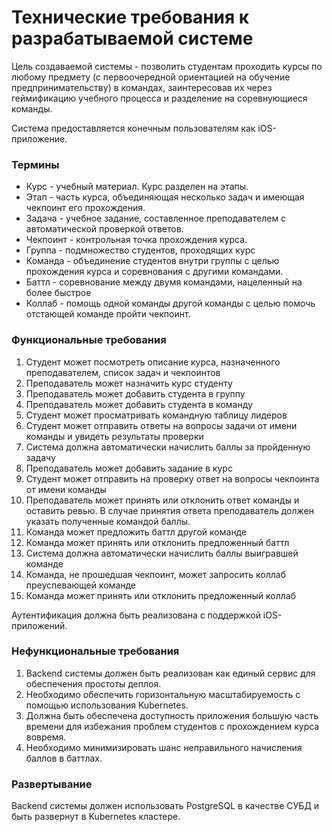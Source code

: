 # Технические требования к разрабатываемой системе

Цель создаваемой системы - позволить студентам проходить 
курсы по любому предмету (с первоочередной ориентацией на обучение предпринимательству) в командах, 
заинтересовав их через геймификацию учебного процесса и разделение на соревнующиеся команды.

Система предоставляется конечным пользователям как iOS-приложение.

### Термины

- Курс - учебный материал. Курс разделен на этапы.
- Этап - часть курса, объединяющая несколько задач и имеющая чекпоинт его прохождения.
- Задача - учебное задание, составленное преподавателем с автоматической проверкой ответов.
- Чекпоинт - контрольная точка прохождения курса.
- Группа - подмножество студентов, проходящих курс
- Команда - объединение студентов внутри группы с целью прохождения курса и соревнования с другими командами.
- Баттл - соревнование между двумя командами, нацеленный на более быстрое
- Коллаб - помощь одной команды другой команды с целью помочь отстающей команде пройти чекпоинт.

### Функциональные требования

1. Студент может посмотреть описание курса, назначенного преподавателем, список задач и чекпоинтов
2. Преподаватель может назначить курс студенту
3. Преподаватель может добавить студента в группу
4. Преподаватель может добавить студента в команду
5. Студент может просматривать командную таблицу лидеров
6. Студент может отправить ответы на вопросы задачи от имени команды и увидеть результаты проверки
7. Система должна автоматически начислить баллы за пройденную задачу
8. Преподаватель может добавить задание в курс
9. Студент может отправить на проверку ответ на вопросы чекпоинта от имени команды
10. Преподаватель может принять или отклонить ответ команды и оставить ревью. В случае принятия ответа преподаватель должен указать полученные командой баллы.
11. Команда может предложить баттл другой команде
12. Команда может принять или отклонить предложенный баттл
13. Система должна автоматически начислить баллы выигравшей команде
14. Команда, не прошедшая чекпоинт, может запросить коллаб преуспевающей команде
15. Команда может принять или отклонить предложенный коллаб

Аутентификация должна быть реализована с поддержкой iOS-приложений.

### Нефункциональные требования

1. Backend системы должен быть реализован как единый сервис для обеспечения простоты деплоя.
2. Необходимо обеспечить горизонтальную масштабируемость с помощью использования Kubernetes.
3. Должна быть обеспечена доступность приложения большую часть времени для избежания проблем студентов с прохождением курса вовремя.
4. Необходимо минимизировать шанс неправильного начисления баллов в баттлах.

### Развертывание

Backend системы должен использовать PostgreSQL в качестве СУБД и быть развернут в Kubernetes кластере.
